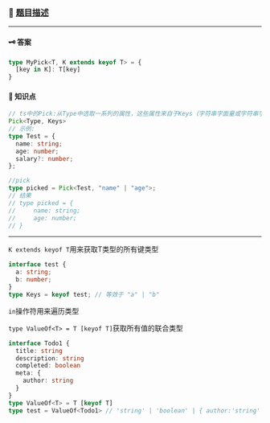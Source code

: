 ### 🔗 [题目描述](https://github.com/type-challenges/type-challenges/blob/main/questions/00004-easy-pick/README.zh-CN.md)
---
#### 🗝 答案
```ts
type MyPick<T, K extends keyof T> = {
  [key in K]: T[key] 
}
```
#### 📑 知识点
```ts
// ts中的Pick:从Type中选取一系列的属性，这些属性来自于Keys（字符串字面量或字符串字面量的联合类型），用这些属性构成新的type
Pick<Type, Keys>
// 示例:
type Test = {
  name: string;
  age: number;
  salary?: number;
};

//pick
type picked = Pick<Test, "name" | "age">;
// 结果
// type picked = {
//     name: string;
//     age: number;
// }
```
---

`K extends keyof T`用来获取T类型的所有键类型
```ts
interface test {
  a: string;
  b: number;
}
type Keys = keyof test; // 等效于 "a" | "b"
```
`in`操作符用来遍历类型  

`type ValueOf<T> = T [keyof T]`获取所有值的联合类型
```ts
interface Todo1 {
  title: string
  description: string
  completed: boolean
  meta: {
    author: string
  }
}
type ValueOf<T> = T [keyof T]
type test = ValueOf<Todo1> // 'string' | 'boolean' | { author:'string' }
```